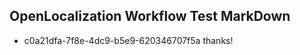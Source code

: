 ## OpenLocalization Workflow Test MarkDown
* c0a21dfa-7f8e-4dc9-b5e9-620346707f5a thanks!

<!--HONumber=Aug16_HO1-->


